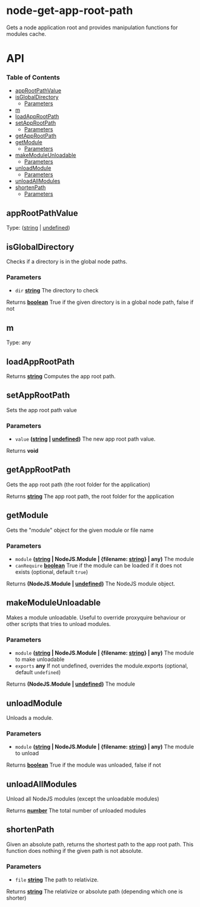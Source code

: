 # node-get-app-root-path

Gets a node application root and provides manipulation functions for modules cache.

# API

<!-- Generated by documentation.js. Update this documentation by updating the source code. -->

### Table of Contents

-   [appRootPathValue](#approotpathvalue)
-   [isGlobalDirectory](#isglobaldirectory)
    -   [Parameters](#parameters)
-   [m](#m)
-   [loadAppRootPath](#loadapprootpath)
-   [setAppRootPath](#setapprootpath)
    -   [Parameters](#parameters-1)
-   [getAppRootPath](#getapprootpath)
-   [getModule](#getmodule)
    -   [Parameters](#parameters-2)
-   [makeModuleUnloadable](#makemoduleunloadable)
    -   [Parameters](#parameters-3)
-   [unloadModule](#unloadmodule)
    -   [Parameters](#parameters-4)
-   [unloadAllModules](#unloadallmodules)
-   [shortenPath](#shortenpath)
    -   [Parameters](#parameters-5)

## appRootPathValue

Type: ([string](https://developer.mozilla.org/docs/Web/JavaScript/Reference/Global_Objects/String) \| [undefined](https://developer.mozilla.org/docs/Web/JavaScript/Reference/Global_Objects/undefined))

## isGlobalDirectory

Checks if a directory is in the global node paths.

### Parameters

-   `dir` **[string](https://developer.mozilla.org/docs/Web/JavaScript/Reference/Global_Objects/String)** The directory to check

Returns **[boolean](https://developer.mozilla.org/docs/Web/JavaScript/Reference/Global_Objects/Boolean)** True if the given directory is in a global node path, false if not

## m

Type: any

## loadAppRootPath

Returns **[string](https://developer.mozilla.org/docs/Web/JavaScript/Reference/Global_Objects/String)** Computes the app root path.

## setAppRootPath

Sets the app root path value

### Parameters

-   `value` **([string](https://developer.mozilla.org/docs/Web/JavaScript/Reference/Global_Objects/String) \| [undefined](https://developer.mozilla.org/docs/Web/JavaScript/Reference/Global_Objects/undefined))** The new app root path value.

Returns **void** 

## getAppRootPath

Gets the app root path (the root folder for the application)

Returns **[string](https://developer.mozilla.org/docs/Web/JavaScript/Reference/Global_Objects/String)** The app root path, the root folder for the application

## getModule

Gets the "module" object for the given module or file name

### Parameters

-   `module` **([string](https://developer.mozilla.org/docs/Web/JavaScript/Reference/Global_Objects/String) | NodeJS.Module | {filename: [string](https://developer.mozilla.org/docs/Web/JavaScript/Reference/Global_Objects/String)} | any)** The module
-   `canRequire` **[boolean](https://developer.mozilla.org/docs/Web/JavaScript/Reference/Global_Objects/Boolean)** True if the module can be loaded if it does not exists (optional, default `true`)

Returns **(NodeJS.Module | [undefined](https://developer.mozilla.org/docs/Web/JavaScript/Reference/Global_Objects/undefined))** The NodeJS module object.

## makeModuleUnloadable

Makes a module unloadable.
Useful to override proxyquire behaviour or other scripts that tries to unload modules.

### Parameters

-   `module` **([string](https://developer.mozilla.org/docs/Web/JavaScript/Reference/Global_Objects/String) | NodeJS.Module | {filename: [string](https://developer.mozilla.org/docs/Web/JavaScript/Reference/Global_Objects/String)} | any)** The module to make unloadable
-   `exports` **any** If not undefined, overrides the module.exports (optional, default `undefined`)

Returns **(NodeJS.Module | [undefined](https://developer.mozilla.org/docs/Web/JavaScript/Reference/Global_Objects/undefined))** The module

## unloadModule

Unloads a module.

### Parameters

-   `module` **([string](https://developer.mozilla.org/docs/Web/JavaScript/Reference/Global_Objects/String) | NodeJS.Module | {filename: [string](https://developer.mozilla.org/docs/Web/JavaScript/Reference/Global_Objects/String)} | any)** The module to unload

Returns **[boolean](https://developer.mozilla.org/docs/Web/JavaScript/Reference/Global_Objects/Boolean)** True if the module was unloaded, false if not

## unloadAllModules

Unload all NodeJS modules (except the unloadable modules)

Returns **[number](https://developer.mozilla.org/docs/Web/JavaScript/Reference/Global_Objects/Number)** The total number of unloaded modules

## shortenPath

Given an absolute path, returns the shortest path to the app root path.
This function does nothing if the given path is not absolute.

### Parameters

-   `file` **[string](https://developer.mozilla.org/docs/Web/JavaScript/Reference/Global_Objects/String)** The path to relativize.

Returns **[string](https://developer.mozilla.org/docs/Web/JavaScript/Reference/Global_Objects/String)** The relativize or absolute path (depending which one is shorter)
